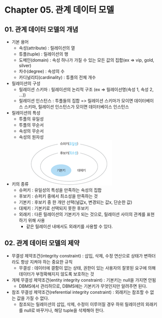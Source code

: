 # Chapter 05. 관계 데이터 모델
## 01. 관계 데이터 모델의 개념
- 기본 용어
  - 속성(attribute) : 릴레이션의 열
  - 튜플(tuple) : 릴레이션의 행
  - 도메인(domain) : 속성 하나가 가질 수 있는 모든 값의 집합(ex => vip, gold, silver)
  - 차수(degree) : 속성의 수
  - 카디널리티(cardinality) : 튜플의 전체 개수
- 릴레이션의 구성
  - 릴레이션 스키마 : 릴레이션의 논리적 구조 (ex => 릴레이선명(속성 1, 속성 2, ...))
  - 릴레이션 인스턴스 : 투플들의 집합
  => 릴레이션 스키마가 모이면 데이터베이스 스키마, 릴레이션 인스턴스가 모이면 데이터베이스 인스턴스
- 릴레이션의 특성
  - 투플의 유일성
  - 투플의 무순서
  - 속성의 무순서
  - 속성의 원자성
- 키의 종류
  ![img.png](../../images/img2.png) 
  - 슈퍼키 : 유일성의 특성을 만족하는 속성의 집합
  - 후보키 : 슈퍼키 중에서 최소성을 만족하는 것
  - 기본키 : 후보키 중 한 개만 선택(널값x, 변경되는 값x, 단순한 값)
  - 대체키 : 기본키로 선택되지 못한 후보키
  - 외래키 : 다른 릴레이션의 기본키가 되는 것으로, 릴레이션 사이의 관계를 표현하기 위해 사용
    - 같은 릴레이션 내에서도 외래키를 사용할 수 있다.
## 02. 관계 데이터 모델의 제약
- 무결성 제약조건(integrity constraint) : 삽입, 삭제, 수정 연산으로 상태가 변하더라도 항상 지켜야 하는 중요한 규칙
  - 무결성 : 데이터에 결함이 없는 상태, 권한이 있는 사용자의 잘못된 요구에 의해 데이터가 부정확해지지 않도록 보호하는 것
- 개체 무결성 제약조건(entity integrity constraint) : 기본키는 null을 가지면 안됨
  - DBMS에서 관리하므로, DBMS에는 기본키가 무엇인지만 알려주면 된다.
- 참조 무결성 제약조건(referential integrity constraint) : 외래키는 참조할 수 없는 값을 가질 수 없다.
  - 참조되는 릴레이션의 삽입, 삭제, 수정이 이루어질 경우 하위 릴레이션의 외래키를 null로 바꾸거나, 해당 tuple을 삭제해아 한다.
